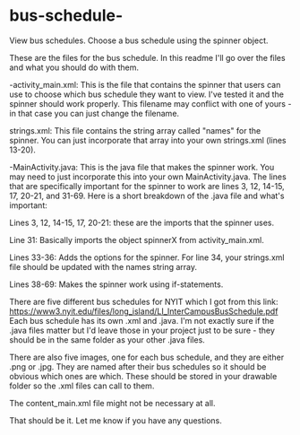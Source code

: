 # bus-schedule-
View bus schedules. Choose a bus schedule using the spinner object. 

These are the files for the bus schedule. In this readme I'll go over the files and what you should do with them.

-activity_main.xml: This is the file that contains the spinner that users can use to choose which bus schedule they want to view. I've tested it and the spinner should work properly. This filename may conflict with one of yours - in that case you can just change the filename. 

strings.xml: This file contains the string array called "names" for the spinner. You can just incorporate that array into your own strings.xml (lines 13-20). 

-MainActivity.java: This is the java file that makes the spinner work. You may need to just incorporate this into your own MainActivity.java. The lines that are specifically important for the spinner to work are lines 3, 12, 14-15, 17, 20-21, and 31-69. Here is a short breakdown of the .java file and what's important:

Lines 3, 12, 14-15, 17, 20-21: these are the imports that the spinner uses. 

Line 31: Basically imports the object spinnerX from activity_main.xml.

Lines 33-36: Adds the options for the spinner. For line 34, your strings.xml file should be updated with the names string array. 

Lines 38-69: Makes the spinner work using if-statements. 

There are five different bus schedules for NYIT which I got from this link: https://www3.nyit.edu/files/long_island/LI_InterCampusBusSchedule.pdf
Each bus schedule has its own .xml and .java. I'm not exactly sure if the .java files matter but I'd leave those in your project just to be sure - they should be in the same folder as your other .java files. 

There are also five images, one for each bus schedule, and they are either .png or .jpg. They are named after their bus schedules so it should be obvious which ones are which. These should be stored in your drawable folder so the .xml files can call to them. 

The content_main.xml file might not be necessary at all.

That should be it. Let me know if you have any questions. 
